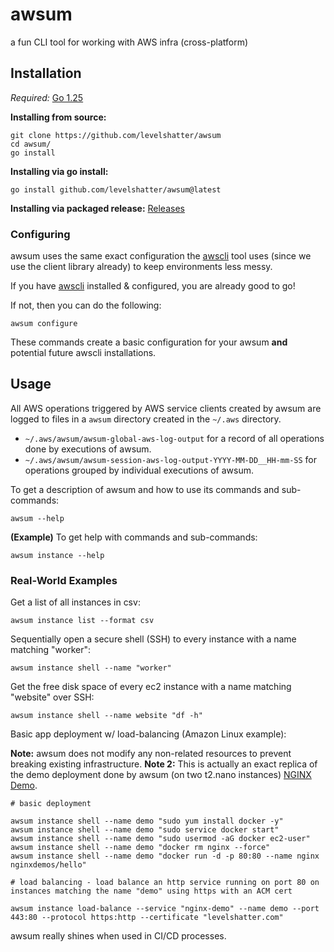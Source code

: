 # awsum

a fun CLI tool for working with AWS infra (cross-platform)

## Installation
*Required:* [Go 1.25](https://go.dev/dl)

**Installing from source:**
```shell
git clone https://github.com/levelshatter/awsum
cd awsum/
go install 
```

**Installing via go install:**

```shell
go install github.com/levelshatter/awsum@latest
```

**Installing via packaged release:**
[Releases](https://github.com/levelshatter/awsum/releases)

### Configuring

awsum uses the same exact configuration the [awscli](https://aws.amazon.com/cli/) tool uses (since we use the client library already) to keep environments less messy.

If you have [awscli](https://aws.amazon.com/cli/) installed & configured, you are already good to go!

If not, then you can do the following:

```shell
awsum configure
```

These commands create a basic configuration for your awsum **and** potential future awscli installations.

## Usage

All AWS operations triggered by AWS service clients created by awsum are logged to files in a `awsum` directory created in the `~/.aws` directory.

* `~/.aws/awsum/awsum-global-aws-log-output` for a record of all operations done by executions of awsum.
* `~/.aws/awsum/awsum-session-aws-log-output-YYYY-MM-DD__HH-mm-SS` for operations grouped by individual executions of awsum.

To get a description of awsum and how to use its commands and sub-commands:
```shell
awsum --help
```

**(Example)** To get help with commands and sub-commands:
```shell
awsum instance --help
```

### Real-World Examples

Get a list of all instances in csv:
```shell
awsum instance list --format csv
```

Sequentially open a secure shell (SSH) to every instance with a name matching "worker":
```shell
awsum instance shell --name "worker"
```

Get the free disk space of every ec2 instance with a name matching "website" over SSH:
```shell
awsum instance shell --name website "df -h"
```

Basic app deployment w/ load-balancing (Amazon Linux example):

**Note:** awsum does not modify any non-related resources to prevent breaking existing infrastructure.
**Note 2:** This is actually an exact replica of the demo deployment done by awsum (on two t2.nano instances) [NGINX Demo](https://awsum.levelshatter.com/).

```shell
# basic deployment

awsum instance shell --name demo "sudo yum install docker -y"
awsum instance shell --name demo "sudo service docker start"
awsum instance shell --name demo "sudo usermod -aG docker ec2-user"
awsum instance shell --name demo "docker rm nginx --force"
awsum instance shell --name demo "docker run -d -p 80:80 --name nginx nginxdemos/hello"

# load balancing - load balance an http service running on port 80 on instances matching the name "demo" using https with an ACM cert

awsum instance load-balance --service "nginx-demo" --name demo --port 443:80 --protocol https:http --certificate "levelshatter.com"
```

awsum really shines when used in CI/CD processes.